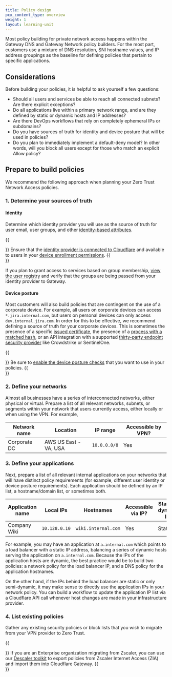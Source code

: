 ```yaml
---
title: Policy design
pcx_content_type: overview
weight: 1
layout: learning-unit
---
```


Most policy building for private network access happens within the Gateway DNS and Gateway Network policy builders. For the most part, customers use a mixture of DNS resolution, SNI hostname values, and IP address groupings as the baseline for defining policies that pertain to specific applications.

## Considerations

Before building your policies, it is helpful to ask yourself a few questions:

- Should all users and services be able to reach all connected subnets? Are there explicit exceptions?
- Do all applications live within a primary network range, and are they defined by static or dynamic hosts and IP addresses?
- Are there DevOps workflows that rely on completely ephemeral IPs or subdomains?
- Do you have sources of truth for identity and device posture that will be used in policies?
- Do you plan to immediately implement a default-deny model? In other words, will you block all users except for those who match an explicit Allow policy?

## Prepare to build policies

We recommend the following approach when planning your Zero Trust Network Access policies.

### 1. Determine your sources of truth

#### Identity

Determine which identity provider you will use as the source of truth for user email, user groups, and other [identity-based attributes](/cloudflare-one/policies/gateway/identity-selectors/).

{{<Aside type="note">}}
Ensure that the [identity provider is connected to Cloudflare](/learning-paths/replace-vpn/get-started/configure-idp/) and available to users in your [device enrollment permissions](/learning-paths/replace-vpn/configure-device-agent/device-enrollment-permissions/).
{{</Aside>}}

If you plan to grant access to services based on group membership, [view the user registry](/cloudflare-one/insights/logs/users/) and verify that the groups are being passed from your identity provider to Gateway.

#### Device posture

Most customers will also build policies that are contingent on the use of a corporate device. For example, all users on corporate devices can access `*.jira.internal.com`, but users on personal devices can only access `dev.internal.jira.com`. In order for this to be effective, we recommend defining a source of truth for your corporate devices. This is sometimes the presence of a specific [issued certificate](/cloudflare-one/identity/devices/warp-client-checks/client-certificate/), the presence of a [process with a matched hash](/cloudflare-one/identity/devices/warp-client-checks/application-check/), or an API integration with a supported [thirty-party endpoint security provider](/cloudflare-one/identity/devices/service-providers/) like Crowdstrike or SentinelOne.

{{<Aside type="note">}}
Be sure to [enable the device posture checks](/cloudflare-one/identity/devices/) that you want to use in your policies.
{{</Aside>}}

### 2. Define your networks

Almost all businesses have a series of interconnected networks, either physical or virtual. Prepare a list of all relevant networks, subnets, or segments within your network that users currently access, either locally or when using the VPN. For example,

| Network name | Location | IP range | Accessible by VPN? |
| - | - | - |-|
| Corporate DC | AWS US East - VA, USA | `10.0.0.0/8` | Yes |

### 3. Define your applications

Next, prepare a list of all relevant internal applications on your networks that will have distinct policy requirements (for example, different user identity or device posture requirements). Each application should be defined by an IP list, a hostname/domain list, or sometimes both.

| Application name | Local IPs   | Hostnames | Accessible via IP? | Static or dynamic IP? |
| ---------------- | ----------- | ----------| -------- | ------------------|
| Company Wiki     | `10.128.0.10` | `wiki.internal.com`   |   Yes      | Static |

For example, you may have an application at `a.internal.com` which points to a load balancer with a static IP address, balancing a series of dynamic hosts serving the application on `a.internal.com`. Because the IPs of the application hosts are dynamic, the best practice would be to build two policies: a network policy for the load balancer IP, and a DNS policy for the application hostnames.

On the other hand, if the IPs behind the load balancer are static or only semi-dynamic, it may make sense to directly use the application IPs in your network policy. You can build a workflow to update the application IP list via a Cloudflare API call whenever host changes are made in your infrastructure provider.

### 4. List existing policies

Gather any existing security policies or block lists that you wish to migrate from your VPN provider to Zero Trust.

{{<Aside header="Descaler program">}}
If you are an Enterprise organization migrating from Zscaler, you can use our [Descaler toolkit](https://blog.cloudflare.com/descaler-program/) to export policies from Zscaler Internet Access (ZIA) and import them into Cloudflare Gateway.
{{</Aside>}}